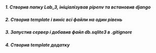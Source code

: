 ##### 1. Створив папку Lab_3, ініціалізував pipenv та встановив django
##### 2. Створив template і виніс всі файли на один рівень
##### 3. Запустив сервер і добавив файл db.sqlite3 в .gitignore
##### 4. Створив template додатку
